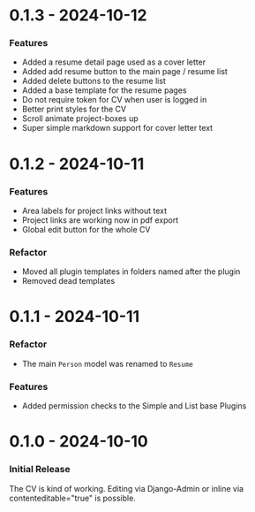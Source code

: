 0.1.3 - 2024-10-12
==================

### Features

- Added a resume detail page used as a cover letter
- Added add resume button to the main page / resume list
- Added delete buttons to the resume list
- Added a base template for the resume pages
- Do not require token for CV when user is logged in
- Better print styles for the CV
- Scroll animate project-boxes up
- Super simple markdown support for cover letter text

0.1.2 - 2024-10-11
==================

### Features
- Area labels for project links without text
- Project links are working now in pdf export
- Global edit button for the whole CV

### Refactor
- Moved all plugin templates in folders named after the plugin
- Removed dead templates

0.1.1 - 2024-10-11
==================

### Refactor
- The main `Person` model was renamed to `Resume`

### Features
- Added permission checks to the Simple and List base Plugins

0.1.0 - 2024-10-10
==================

### Initial Release

The CV is kind of working. Editing via Django-Admin or inline via
contenteditable="true" is possible.